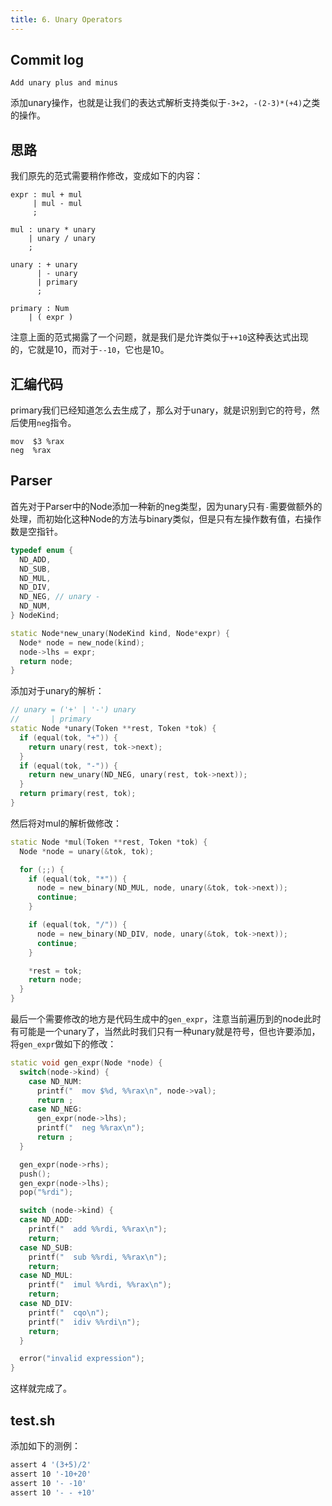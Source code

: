 ```yaml
---
title: 6. Unary Operators
---
```


## Commit log

```plaintext
Add unary plus and minus
```

添加unary操作，也就是让我们的表达式解析支持类似于`-3+2`，`-(2-3)*(+4)`之类的操作。

## 思路

我们原先的范式需要稍作修改，变成如下的内容：

```plaintext
expr : mul + mul
     | mul - mul
     ;

mul : unary * unary
    | unary / unary
    ;

unary : + unary
      | - unary
      | primary
      ;

primary : Num
	| ( expr )
```

注意上面的范式揭露了一个问题，就是我们是允许类似于`++10`这种表达式出现的，它就是10，而对于`--10`，它也是10。

## 汇编代码

primary我们已经知道怎么去生成了，那么对于unary，就是识别到它的符号，然后使用`neg`指令。

```x86asm
mov  $3 %rax
neg  %rax
```

## Parser

首先对于Parser中的Node添加一种新的neg类型，因为unary只有`-`需要做额外的处理，而初始化这种Node的方法与binary类似，但是只有左操作数有值，右操作数是空指针。

```c++
typedef enum {
  ND_ADD,
  ND_SUB,
  ND_MUL,
  ND_DIV,
  ND_NEG, // unary -
  ND_NUM,
} NodeKind;

static Node*new_unary(NodeKind kind, Node*expr) {
  Node* node = new_node(kind);
  node->lhs = expr;
  return node;
}
```

添加对于unary的解析：

```c++
// unary = ('+' | '-') unary
//       | primary
static Node *unary(Token **rest, Token *tok) {
  if (equal(tok, "+")) {
    return unary(rest, tok->next);
  } 
  if (equal(tok, "-")) {
    return new_unary(ND_NEG, unary(rest, tok->next));
  }
  return primary(rest, tok);
}
```

然后将对mul的解析做修改：

```c++
static Node *mul(Token **rest, Token *tok) {
  Node *node = unary(&tok, tok);

  for (;;) {
    if (equal(tok, "*")) {
      node = new_binary(ND_MUL, node, unary(&tok, tok->next));
      continue;
    }

    if (equal(tok, "/")) {
      node = new_binary(ND_DIV, node, unary(&tok, tok->next));
      continue;
    }

    *rest = tok;
    return node;
  }
}
```

最后一个需要修改的地方是代码生成中的`gen_expr`，注意当前遍历到的node此时有可能是一个unary了，当然此时我们只有一种unary就是符号，但也许要添加，将`gen_expr`做如下的修改：

```c++
static void gen_expr(Node *node) {
  switch(node->kind) {
    case ND_NUM:
      printf("  mov $%d, %%rax\n", node->val);
      return ;
    case ND_NEG:
      gen_expr(node->lhs);
      printf("  neg %%rax\n");
      return ;
  }

  gen_expr(node->rhs);
  push();
  gen_expr(node->lhs);
  pop("%rdi");

  switch (node->kind) {
  case ND_ADD:
    printf("  add %%rdi, %%rax\n");
    return;
  case ND_SUB:
    printf("  sub %%rdi, %%rax\n");
    return;
  case ND_MUL:
    printf("  imul %%rdi, %%rax\n");
    return;
  case ND_DIV:
    printf("  cqo\n");
    printf("  idiv %%rdi\n");
    return;
  }

  error("invalid expression");
}
```

这样就完成了。

## test.sh

添加如下的测例：

```bash
assert 4 '(3+5)/2'
assert 10 '-10+20'
assert 10 '- -10'
assert 10 '- - +10'
```

‍
